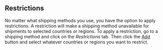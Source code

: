  ## Restrictions

No matter what shipping methods you use, you have the option to apply
restrictions. A restriction will make a shipping method unavailable for
shipments to selected countries or regions. To apply a restriction, go to
a shipping method and click on the *Restrictions* tab. Then click the
[Add](../../images/add-icon.png) button and select whatever countries or regions
you want to restrict.
